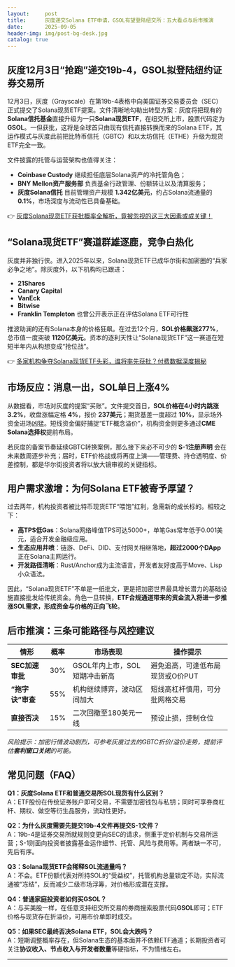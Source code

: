 ```yaml
---
layout:     post
title:      灰度递交Solana ETF申请，GSOL有望登陆纽交所：五大看点与后市推演
date:       2025-09-05
header-img: img/post-bg-desk.jpg
catalog: true
---
```


## 灰度12月3日“抢跑”递交19b-4，GSOL拟登陆纽约证券交易所

12月3日，灰度（Grayscale）在第19b-4表格中向美国证券交易委员会（SEC）正式提交了Solana现货ETF提案。文件清晰地勾勒出转型方案：灰度将把现有的**Solana信托基金**直接升级为一只**Solana现货ETF**，在纽交所上市，股票代码定为 **GSOL**。一但获批，这将是全球首只由现有信托直接转换而来的Solana ETF，其运作模式与灰度此前把比特币信托（GBTC）和以太坊信托（ETHE）升级为现货ETF完全一致。

文件披露的托管与运营架构也值得关注：  
- **Coinbase Custody** 继续担任底层Solana资产的冷托管角色；  
- **BNY Mellon资产服务部** 负责基金行政管理、份额转让以及清算服务；  
- **灰度Solana信托** 目前管理资产规模 **1.342亿美元**，约占Solana流通量的 **0.1%**，市场深度与流动性已具备基础。

👉 [灰度Solana现货ETF获批概率全解析，竟被忽视的这三大因素或成关键！](https://okxdog.com/)

## “Solana现货ETF”赛道群雄逐鹿，竞争白热化

灰度并非独行侠。进入2025年以来，Solana现货ETF已成华尔街和加密圈的“兵家必争之地”。除灰度外，以下机构均已跟进：

- **21Shares**
- **Canary Capital**
- **VanEck**
- **Bitwise**
- **Franklin Templeton** 也曾公开表示正在评估Solana ETF可行性

推波助澜的还有Solana本身的价格狂飙。在过去12个月，**SOL价格飙涨277%**，总市值一度突破 **1120亿美元**。资本的逐利天性让“Solana现货ETF”这一赛道在短短半年内从构想变成“抢位战”。

👉 [多家机构争夺Solana现货ETF头彩，谁将率先获批？付费数据深度揭秘](https://okxdog.com/)

## 市场反应：消息一出，SOL单日上涨4%

从数据看，市场对灰度的提案“买账”。文件提交首日，**SOL价格在4小时内跳涨3.2%**，收盘涨幅定格 **4%**，报价 **237美元**；期货基差一度超过 **10%**，显示场外资金进场凶猛。短线资金偏好捕捉“ETF概念溢价”，机构资金则更多通过**CME Solana选择权**提前布局。

若灰度的备案节奏延续GBTC转换案例，那么接下来必不可少的 **S-1注册声明** 会在未来数周逐步补充；届时，ETF价格战或将再度上演——管理费、持仓透明度、价差控制，都是华尔街投资者将以放大镜审视的关键指标。

## 用户需求激增：为何Solana ETF被寄予厚望？

过去两年，机构投资者被比特币现货ETF“喂饱”红利，急需新的成长标的。相较之下：

- **高TPS低Gas**：Solana网络峰值TPS可达5000+，单笔Gas常年低于0.001美元，适合开发金融级应用。  
- **生态应用井喷**：链游、DeFi、DID、支付网关相继落地，**超过2000个DApp** 正在Solana主网运行。  
- **开发路径清晰**：Rust/Anchor成为主流语言，开发者友好度高于Move、Lisp小众语法。  

因此，“Solana现货ETF”不单是一纸批文，更是把加密世界最具增长潜力的基础设施直接批发给传统资金。角色一旦转换，**ETF合规通道带来的资金流入将进一步推涨SOL需求，形成资金与价格的正向飞轮**。

## 后市推演：三条可能路径与风控建议

| 情形 | 概率 | 市场表现 | 操作提示 |
|---|---|---|---|
| **SEC加速审批** | 30% | GSOL年内上市，SOL短期冲击新高 | 避免追高，可逢低布局现货或O价PUT |
| **“拖字诀”审查** | 55% | 机构继续博弈，波动区间加大 | 短线高杠杆慎用，可分批网格交易 |
| **直接否决** | 15% | 二次回撤至180美元一线 | 预设止损，控制仓位 |

*风险提示：加密行情波动剧烈，可参考灰度过去的GBTC折价/溢价走势，提前评估**套利窗口关闭**的可能。*

## 常见问题（FAQ）

**Q1：灰度Solana ETF和普通交易所SOL现货有什么区别？**  
A：ETF股份在传统证券账户即可交易，不需要加密钱包与私钥；同时可享券商杠杆、期权、做空等衍生品服务，流动性更好。

**Q2：为什么灰度需要先提交19b-4文件再提交S-1文件？**  
A：19b-4是证券交易所就规则变更向SEC的请求，侧重于定价机制与交易所运营；S-1则面向投资者披露基金运作细节、托管、风险与费用等。两者缺一不可，先后有序。

**Q3：Solana现货ETF会稀释SOL流通量吗？**  
A：不会。ETF份额代表对所持SOL的“受益权”，托管机构总量锁定不动，实际流通被“冻结”，反而减少二级市场浮筹，对价格形成潜在支撑。

**Q4：普通家庭投资者如何买GSOL？**  
A：与买美股一样，在任意支持纽交所交易的券商搜索股票代码**GSOL**即可；ETF价格与现货存在折溢价，可用市价单即时成交。

**Q5：如果SEC最终否决Solana ETF，SOL会大跌吗？**  
A：短期调整概率存在，但Solana生态的基本面并不依赖ETF通道；长期投资者可关注**协议收入、节点收入与开发者数量**等硬指标，不为情绪左右。

---